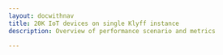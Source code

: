 ```yaml
---
layout: docwithnav
title: 20K IoT devices on single Klyff instance
description: Overview of performance scenario and metrics 

---
```

